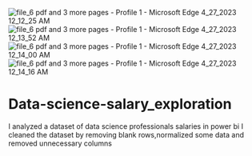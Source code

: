 ![file_6 pdf and 3 more pages - Profile 1 - Microsoft​ Edge 4_27_2023 12_12_25 AM](https://user-images.githubusercontent.com/56348397/234723717-82d887bb-ab63-41f7-9042-500400a55b6d.png)
![file_6 pdf and 3 more pages - Profile 1 - Microsoft​ Edge 4_27_2023 12_13_52 AM](https://user-images.githubusercontent.com/56348397/234723734-0a14958e-33cb-4335-8640-b823541a34c6.png)
![file_6 pdf and 3 more pages - Profile 1 - Microsoft​ Edge 4_27_2023 12_14_00 AM](https://user-images.githubusercontent.com/56348397/234723741-55a7a921-2895-45e3-b91c-26ba062edfb3.png)
![file_6 pdf and 3 more pages - Profile 1 - Microsoft​ Edge 4_27_2023 12_14_16 AM](https://user-images.githubusercontent.com/56348397/234723750-e965747e-9d28-4ddd-96f7-0c90e08cf032.png)


# Data-science-salary_exploration
I analyzed a dataset of data science professionals salaries in power bi
I cleaned the dataset by removing blank rows,normalized some data and removed unnecessary columns
